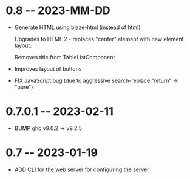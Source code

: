 # 0.8 -- 2023-MM-DD

  - Generate HTML using blaze-html (instead of html)

    Upgrades to HTML 2 - replaces "center" element with
    new element layout.

    Removes title from TableListComponent

  - Improves layout of buttons

  - FIX JavaScript bug (due to aggressive search-replace "return" -> "pure")

# 0.7.0.1 -- 2023-02-11

  - BUMP ghc v9.0.2 -> v9.2.5

# 0.7 -- 2023-01-19

  - ADD CLI for the web server for configuring the server

